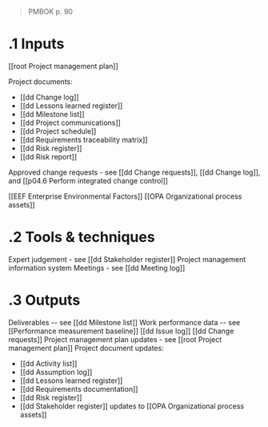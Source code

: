 >PMBOK p. 90
# .1 Inputs
[[root Project management plan]]

Project documents:
* [[dd Change log]] 
* [[dd Lessons learned register]] 
* [[dd Milestone list]]
* [[dd Project communications]]
* [[dd Project schedule]]
* [[dd Requirements traceability matrix]]
* [[dd Risk register]]
* [[dd Risk report]] 

Approved change requests - see [[dd Change requests]],  [[dd Change log]], and [[p04.6 Perform integrated change control]]

[[EEF Enterprise Environmental Factors]]
[[OPA Organizational process assets]]


# .2 Tools & techniques
Expert judgement - see [[dd Stakeholder register]]
Project management information system
Meetings - see [[dd Meeting log]]


# .3 Outputs
Deliverables -- see [[dd Milestone list]]
Work performance data -- see [[Performance measurement baseline]]
[[dd Issue log]]
[[dd Change requests]]
Project management plan updates - see [[root Project management plan]]
Project document updates:
* [[dd Activity list]]
* [[dd Assumption log]]
* [[dd Lessons learned register]]
* [[dd Requirements documentation]]
* [[dd Risk register]]
* [[dd Stakeholder register]]
updates to [[OPA Organizational process assets]]

